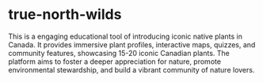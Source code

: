 # true-north-wilds
This is a engaging educational tool of introducing iconic native plants in Canada.
It provides immersive plant profiles, interactive maps, quizzes, and community features, showcasing 15-20 iconic Canadian plants. 
The platform aims to foster a deeper appreciation for nature, promote environmental stewardship, and build a vibrant community of nature lovers.
